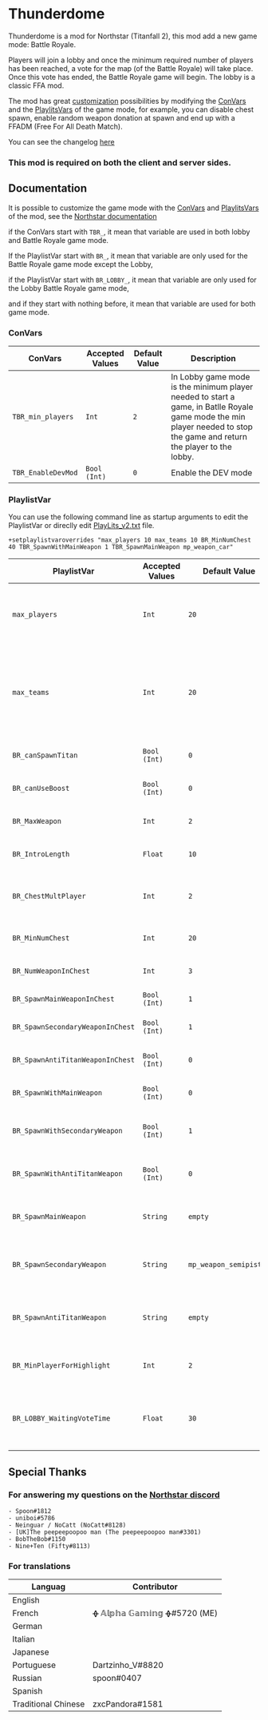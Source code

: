 
# Thunderdome

Thunderdome is a mod for Northstar (Titanfall 2), this mod add a new game mode: Battle Royale.

Players will join a lobby and once the minimum required number of players has been reached, a vote for the map (of the Battle Royale) will take place. Once this vote has ended, the Battle Royale game will begin. The lobby is a classic FFA mod.

The mod has great [customization](https://github.com/AlphaGaming7780/Thunderdome#documentation) possibilities by modifying the [ConVars](https://r2northstar.gitbook.io/r2northstar-wiki/hosting-a-server-with-northstar/dedicated-server#convars) and the [PlaylitsVars](https://r2northstar.gitbook.io/r2northstar-wiki/hosting-a-server-with-northstar/dedicated-server#playlist-overrides) of the game mode, for example, you can disable chest spawn, enable random weapon donation at spawn and end up with a FFADM (Free For All Death Match).

You can see the changelog [here](https://github.com/AlphaGaming7780/Thunderdome/blob/main/Changelog.md)

### **This mod is required on both the client and server sides.**


## Documentation
It is possible to customize the game mode with the [ConVars](https://github.com/AlphaGaming7780/Thunderdome#convars) and [PlaylitsVars](https://github.com/AlphaGaming7780/Thunderdome#playlistvar) of the mod, see the [Northstar documentation](https://r2northstar.gitbook.io/r2northstar-wiki/hosting-a-server-with-northstar/dedicated-server)

if the ConVars start with `TBR_`, it mean that variable are used in both lobby and Battle Royale game mode.

If the PlaylistVar start with `BR_`, it mean that variable are only used for the Battle Royale game mode except the Lobby,

if the PlaylistVar start with `BR_LOBBY_`, it mean that variable are only used for the Lobby Battle Royale game mode,

and if they start with nothing before, it mean that variable are used for both game mode.

### ConVars
| ConVars | Accepted Values | Default Value | Description |
| ----------------- | --------------- | ------------- | ----------- |
| `TBR_min_players` | `Int` | `2` | In Lobby game mode is the minimum player needed to start a game, in Batlle Royale game mode the min player needed to stop the game and return the player to the lobby. |
|`TBR_EnableDevMod` | `Bool (Int)` | `0` | Enable the DEV mode |

### PlaylistVar

You can use the following command line as startup arguments to edit the PlaylistVar or direclly edit [PlayLits_v2.txt](https://github.com/AlphaGaming7780/Thunderdome/blob/main/keyvalues/playlists_v2.txt) file.
```
+setplaylistvaroverrides "max_players 10 max_teams 10 BR_MinNumChest 40 TBR_SpawnWithMainWeapon 1 TBR_SpawnMainWeapon mp_weapon_car"
```

| PlaylistVar | Accepted Values | Default Value | Description |
| ----------------- | --------------- | ------------- | ----------- |
| `max_players`     | `Int`           | `20`          | Determine the amount of player max on the server, **need to be the same value for both game mode.** |
| `max_teams`       | `Int` | `20` | Need to be the **same** as `max_players`, you can have 20 team max, game limite, so 20 player max, **need to be the same value for both game mode.**|
| `BR_canSpawnTitan` | `Bool (Int)` | `0` | Allowed player to summon their titan, `0` : False, `1` : True |
| `BR_canUseBoost` | `Bool (Int)` | `0` | Allowed player to use their boost, `0` : False, `1` : True |
| `BR_MaxWeapon` | `Int` | `2` | Max number of weapon a player can take |
| `BR_IntroLength` | `Float` | `10` | Time of the prematch state in seconde |
| `BR_ChestMultPlayer` | `Int` | `2` | ```(BR_ChestMultPlayer * NumPlayer) > BR_MinNumChest ? BR_ChestMultPlayer * NumPlayer : BR_MinNumChest``` |
| `BR_MinNumChest` | `Int` | `20` | The numbres of chest that spawn in the map |
| `BR_NumWeaponInChest` | `Int` | `3` | The numbres of weapon that spawn in the chest |
| `BR_SpawnMainWeaponInChest` | `Bool  (Int)` | `1` | Can main weapon spawn in chest |
| `BR_SpawnSecondaryWeaponInChest` | `Bool  (Int)` | `1` | Can secondary weapon spawn in chest |
| `BR_SpawnAntiTitanWeaponInChest` | `Bool  (Int)` | `0` | Can anti titan weapon spawn in chest |
| `BR_SpawnWithMainWeapon` | `Bool  (Int)` | `0` | If the player spawn with a main weapon, `0` : False, `1` : True |
| `BR_SpawnWithSecondaryWeapon` | `Bool  (Int)` | `1` | If the player spawn with a secondary weapon, `0` : False, `1` : True |
| `BR_SpawnWithAntiTitanWeapon` | `Bool  (Int)` | `0` | If the player spawn with a anti titan weapon, `0` : False, `1` : True |
| `BR_SpawnMainWeapon` | `String` | `empty` | The main weapon the player will spawn with, `"empty"` = random weapon |
| `BR_SpawnSecondaryWeapon` | `String` | `mp_weapon_semipistol` | The secondary weapon the player will spawn whit, `"empty"` = random weapon |
| `BR_SpawnAntiTitanWeapon` | `String` | `empty` | The anti titan weapon the player will spawn whit, `"empty"` = random weapon |
| `BR_MinPlayerForHighlight` | `Int` | `2` | The minimum number of players alive to high light the remaining players |
| `BR_LOBBY_WaitingVoteTime` | `Float` | `30` | The time the server wait for player to vote for the next map, before it load the map the player vote. |

## Special Thanks

### For answering my questions on the [Northstar discord](https://discord.gg/northstar)

    - Spoon#1812
    - uniboi#5786
    - Neinguar / NoCatt (NoCatt#8128)
    - [UK]The peepeepoopoo man (The peepeepoopoo man#3301)
    - BobTheBob#1150
    - Nine+Ten (Fifty#8113)

### For translations
| Languag | Contributor |
| ------- | ----------- |
| English |  |
| French | ᚖ 𝔸𝕝𝕡𝕙𝕒 𝔾𝕒𝕞𝕚𝕟𝕘 ᚖ#5720 (ME) |
| German |  |
| Italian |  |
| Japanese |  |
| Portuguese| Dartzinho_V#8820 |
| Russian | spoon#0407 |
| Spanish |  |
| Traditional Chinese | zxcPandora#1581 |
